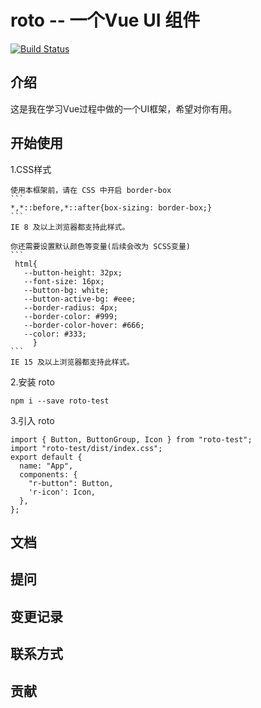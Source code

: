# roto -- 一个Vue UI 组件

[![Build Status](https://www.travis-ci.com/uile-alt/roto.svg?branch=main)](https://www.travis-ci.com/uile-alt/roto)
## 介绍

这是我在学习Vue过程中做的一个UI框架，希望对你有用。

## 开始使用

1.CSS样式

    使用本框架前，请在 CSS 中开启 border-box
    ```
    *,*::before,*::after{box-sizing: border-box;}
    ```
    IE 8 及以上浏览器都支持此样式。
    
    你还需要设置默认颜色等变量(后续会改为 SCSS变量)
    ```
     html{
       --button-height: 32px;
       --font-size: 16px;
       --button-bg: white;
       --button-active-bg: #eee;
       --border-radius: 4px;
       --border-color: #999;
       --border-color-hover: #666;
       --color: #333;
         }
    ```
    IE 15 及以上浏览器都支持此样式。

2.安装 roto
```
npm i --save roto-test
```
  
3.引入 roto
```
import { Button, ButtonGroup, Icon } from "roto-test";
import "roto-test/dist/index.css";
export default {
  name: "App",
  components: {
    "r-button": Button,
    'r-icon': Icon,
  },
};
```    

  
## 文档

## 提问

## 变更记录

## 联系方式

## 贡献

